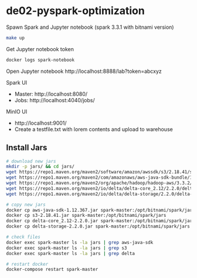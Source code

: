 # de02-pyspark-optimization

Spawn Spark and Jupyter notebook (spark 3.3.1 with bitnami version)
```bash
make up
```

Get Jupyter notebook token
```bash
docker logs spark-notebook
```

Open Jupyter notebook
http://localhost:8888/lab?token=abcxyz

Spark UI
* Master: http://localhost:8080/
* Jobs: http://localhost:4040/jobs/

MinIO UI
* http://localhost:9001/
* Create a testfile.txt with lorem contents and upload to warehouse

## Install Jars
```bash
# download new jars
mkdir -p jars/ && cd jars/
wget https://repo1.maven.org/maven2/software/amazon/awssdk/s3/2.18.41/s3-2.18.41.jar jars/
wget https://repo1.maven.org/maven2/com/amazonaws/aws-java-sdk-bundle/1.11.1026/aws-java-sdk-bundle-1.11.1026.jar
wget https://repo1.maven.org/maven2/org/apache/hadoop/hadoop-aws/3.3.2/hadoop-aws-3.3.2.jar
wget https://repo1.maven.org/maven2/io/delta/delta-core_2.12/2.2.0/delta-core_2.12-2.2.0.jar
wget https://repo1.maven.org/maven2/io/delta/delta-storage/2.2.0/delta-storage-2.2.0.jar

# copy new jars
docker cp aws-java-sdk-1.12.367.jar spark-master:/opt/bitnami/spark/jars
docker cp s3-2.18.41.jar spark-master:/opt/bitnami/spark/jars
docker cp delta-core_2.12-2.2.0.jar spark-master:/opt/bitnami/spark/jars
docker cp delta-storage-2.2.0.jar spark-master:/opt/bitnami/spark/jars

# check files
docker exec spark-master ls -la jars | grep aws-java-sdk
docker exec spark-master ls -la jars | grep s3
docker exec spark-master ls -la jars | grep delta

# restart docker
docker-compose restart spark-master
```